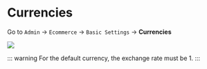 # Currencies

Go to `Admin` -> `Ecommerce` -> `Basic Settings` -> **Currencies**

![](../images/currencies.png)

::: warning
For the default currency, the exchange rate must be 1.
:::